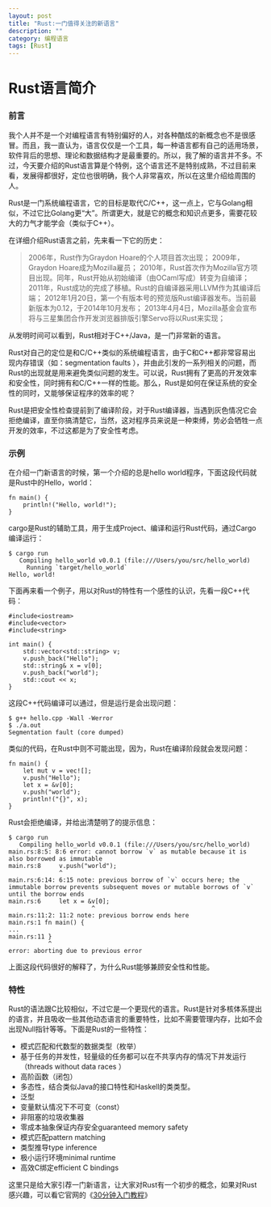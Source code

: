 ```yaml
---
layout: post
title: "Rust:一门值得关注的新语言"
description: ""
category: 编程语言
tags: [Rust]
---
```

# Rust语言简介

### 前言

我个人并不是一个对编程语言有特别偏好的人，对各种酷炫的新概念也不是很感冒。而且，我一直认为，语言仅仅是一个工具，每一种语言都有自己的适用场景，软件背后的思想、理论和数据结构才是最重要的。所以，我了解的语言并不多。不过，今天要介绍的Rust语言算是个特例，这个语言还不是特别成熟，不过目前来看，发展得都很好，定位也很明确，我个人非常喜欢，所以在这里介绍给周围的人。

Rust是一门系统编程语言，它的目标是取代C/C++，这一点上，它与Golang相似，不过它比Golang更“大”。所谓更大，就是它的概念和知识点更多，需要花较大的力气才能学会（类似于C++）。

在详细介绍Rust语言之前，先来看一下它的历史：

>2006年，Rust作为Graydon Hoare的个人项目首次出现；
>2009年，Graydon Hoare成为Mozilla雇员；
>2010年，Rust首次作为Mozilla官方项目出现。同年，Rust开始从初始编译（由OCaml写成）转变为自编译；
>2011年，Rust成功的完成了移植。Rust的自编译器采用LLVM作为其编译后端；
>2012年1月20日，第一个有版本号的预览版Rust编译器发布。当前最新版本为0.12，于2014年10月发布；
>2013年4月4日，Mozilla基金会宣布将与三星集团合作开发浏览器排版引擎Servo将以Rust来实现；

从发明时间可以看到，Rust相对于C++/Java，是一门非常新的语言。

Rust对自己的定位是和C/C++类似的系统编程语言，由于C和C++都非常容易出现内存错误（如：segmentation faults ），并由此引发的一系列相关的问题，而Rust的出现就是用来避免类似问题的发生。可以说，Rust拥有了更高的开发效率和安全性，同时拥有和C/C++一样的性能。那么，Rust是如何在保证系统的安全性的同时，又能够保证程序的效率的呢？

Rust是把安全性检查提前到了编译阶段，对于Rust编译器，当遇到灰色情况它会拒绝编译，直至你搞清楚它，当然，这对程序员来说是一种束缚，势必会牺牲一点开发的效率，不过这都是为了安全性考虑。

### 示例

在介绍一门新语言的时候，第一个介绍的总是hello world程序，下面这段代码就是Rust中的Hello，world：

    fn main() {
        println!("Hello, world!");
    }

cargo是Rust的辅助工具，用于生成Project、编译和运行Rust代码，通过Cargo编译运行：

    $ cargo run
       Compiling hello_world v0.0.1 (file:///Users/you/src/hello_world)
         Running `target/hello_world`
    Hello, world!

下面再来看一个例子，用以对Rust的特性有一个感性的认识，先看一段C++代码：

    #include<iostream>
    #include<vector>
    #include<string>

    int main() {
        std::vector<std::string> v;
        v.push_back("Hello");
        std::string& x = v[0];
        v.push_back("world");
        std::cout << x;
    }

这段C++代码编译可以通过，但是运行是会出现问题：

    $ g++ hello.cpp -Wall -Werror
    $ ./a.out
    Segmentation fault (core dumped)

类似的代码，在Rust中则不可能出现，因为，Rust在编译阶段就会发现问题：

    fn main() {
        let mut v = vec![];
        v.push("Hello");
        let x = &v[0];
        v.push("world");
        println!("{}", x);
    }

Rust会拒绝编译，并给出清楚明了的提示信息：

    $ cargo run
       Compiling hello_world v0.0.1 (file:///Users/you/src/hello_world)
    main.rs:8:5: 8:6 error: cannot borrow `v` as mutable because it is also borrowed as immutable
    main.rs:8     v.push("world");
                  ^
    main.rs:6:14: 6:15 note: previous borrow of `v` occurs here; the immutable borrow prevents subsequent moves or mutable borrows of `v` until the borrow ends
    main.rs:6     let x = &v[0];
                           ^
    main.rs:11:2: 11:2 note: previous borrow ends here
    main.rs:1 fn main() {
    ...
    main.rs:11 }
               ^
    error: aborting due to previous error

上面这段代码很好的解释了，为什么Rust能够兼顾安全性和性能。

### 特性

Rust的语法跟C比较相似，不过它是一个更现代的语言。Rust是针对多核体系提出的语言，并且吸收一些其他动态语言的重要特性，比如不需要管理内存，比如不会出现Null指针等等。下面是Rust的一些特性：

* 模式匹配和代数型的数据类型（枚举）
* 基于任务的并发性，轻量级的任务都可以在不共享内存的情况下并发运行（threads without data races  ）
* 高阶函数（闭包）
* 多态性，结合类似Java的接口特性和Haskell的类类型。
* 泛型
* 变量默认情况下不可变（const）
* 非阻塞的垃圾收集器
* 零成本抽象保证内存安全guaranteed memory safety
* 模式匹配pattern matching
* 类型推导type inference
* 极小运行环境minimal runtime
* 高效C绑定efficient C bindings

这里只是给大家引荐一门新语言，让大家对Rust有一个初步的概念，如果对Rust感兴趣，可以看它官网的《[30分钟入门教程](http://doc.rust-lang.org/nightly/intro.html)》
